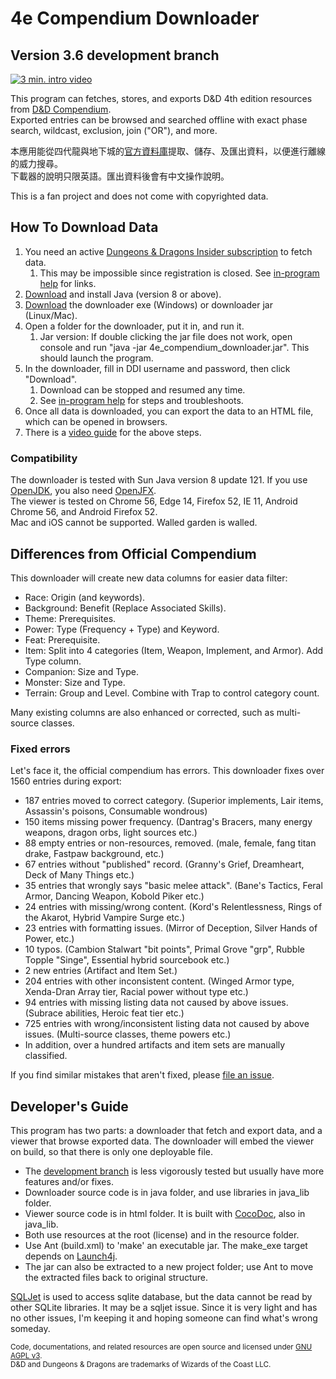 # 4e Compendium Downloader #

## Version 3.6 development branch ##

[![3 min. intro video](https://raw.githubusercontent.com/Sheep-y/trpg-dnd-4e-db/master/res/img/Frontpage.jpg)](https://youtu.be/aNDze9Ok5fE)

This program can fetches, stores, and exports D&D 4th edition resources from [D&D Compendium](http://www.wizards.com/dndinsider/compendium/database.aspx). <br/>
Exported entries can be browsed and searched offline with exact phase search, wildcast, exclusion, join ("OR"), and more.

本應用能從四代龍與地下城的[官方資料庫](http://www.wizards.com/dndinsider/compendium/database.aspx)提取、儲存、及匯出資料，以便進行離線的威力搜尋。<br/>
下載器的說明只限英語。匯出資料後會有中文操作說明。

This is a fan project and does not come with copyrighted data.

## How To Download Data ##

1. You need an active [Dungeons & Dragons Insider subscription](http://ddi.wizards.com/) to fetch data.
   1. This may be impossible since registration is closed. See [in-program help](http://htmlpreview.github.io/?https://github.com/Sheep-y/trpg-dnd-4e-db/blob/development/res/downloader_about.html#faq) for links.
2. [Download](http://www.java.com/) and install Java (version 8 or above).
3. [Download](https://github.com/Sheep-y/trpg-dnd-4e-db/releases/) the downloader exe (Windows) or downloader jar (Linux/Mac).
4. Open a folder for the downloader, put it in, and run it.
   1. Jar version: If double clicking the jar file does not work, open console and run "java -jar 4e_compendium_downloader.jar". This should launch the program.
5. In the downloader, fill in DDI username and password, then click "Download".
   1. Download can be stopped and resumed any time.
   2. See [in-program help](http://htmlpreview.github.io/?https://github.com/Sheep-y/trpg-dnd-4e-db/blob/development/res/downloader_about.html) for steps and troubleshoots.
6. Once all data is downloaded, you can export the data to an HTML file, which can be opened in browsers.
7. There is a [video guide](https://youtu.be/aNDze9Ok5fE) for the above steps.

### Compatibility ###

The downloader is tested with Sun Java version 8 update 121.
If you use [OpenJDK](http://openjdk.java.net/), you also need [OpenJFX](http://openjdk.java.net/projects/openjfx/). <br/>
The viewer is tested on Chrome 56, Edge 14, Firefox 52, IE 11, Android Chrome 56, and Android Firefox 52. <br/>
Mac and iOS cannot be supported.  Walled garden is walled.

## Differences from Official Compendium ##

This downloader will create new data columns for easier data filter:

* Race: Origin (and keywords).
* Background: Benefit (Replace Associated Skills).
* Theme: Prerequisites.
* Power: Type (Frequency + Type) and Keyword.
* Feat: Prerequisite.
* Item: Split into 4 categories (Item, Weapon, Implement, and Armor). Add Type column.
* Companion: Size and Type.
* Monster: Size and Type.
* Terrain: Group and Level.  Combine with Trap to control category count.

Many existing columns are also enhanced or corrected, such as multi-source classes.

### Fixed errors ###

Let's face it, the official compendium has errors.
This downloader fixes over 1560 entries during export:

* 187 entries moved to correct category. (Superior implements, Lair items, Assassin's poisons, Consumable wondrous)
* 150 items missing power frequency. (Dantrag's Bracers, many energy weapons, dragon orbs, light sources etc.)
* 88 empty entries or non-resources, removed. (male, female, fang titan drake, Fastpaw background, etc.)
* 67 entries without "published" record. (Granny's Grief, Dreamheart, Deck of Many Things etc.)
* 35 entries that wrongly says "basic melee attack". (Bane's Tactics, Feral Armor, Dancing Weapon, Kobold Piker etc.)
* 24 entries with missing/wrong content. (Kord's Relentlessness, Rings of the Akarot, Hybrid Vampire Surge etc.)
* 23 entries with formatting issues. (Mirror of Deception, Silver Hands of Power, etc.)
* 10 typos. (Cambion Stalwart "bit points", Primal Grove "grp", Rubble Topple "Singe", Essential hybrid sourcebook etc.)
* 2 new entries (Artifact and Item Set.)
* 204 entries with other inconsistent content. (Winged Armor type, Xenda-Dran Array tier, Racial power without type etc.)
* 94 entries with missing listing data not caused by above issues. (Subrace abilities, Heroic feat tier etc.)
* 725 entries with wrong/inconsistent listing data not caused by above issues. (Multi-source classes, theme powers etc.)
* In addition, over a hundred artifacts and item sets are manually classified.

If you find similar mistakes that aren't fixed, please [file an issue](https://github.com/Sheep-y/trpg-dnd-4e-db/issues/).

## Developer's Guide ##

This program has two parts: a downloader that fetch and export data, and a viewer that browse exported data.
The downloader will embed the viewer on build, so that there is only one deployable file.

* The [development branch](https://github.com/Sheep-y/trpg-dnd-4e-db/tree/development) is less vigorously tested but usually have more features and/or fixes.
* Downloader source code is in java folder, and use libraries in java_lib folder.
* Viewer source code is in html folder.  It is built with [CocoDoc](https://github.com/Sheep-y/CocoDoc/), also in java_lib.
* Both use resources at the root (license) and in the resource folder.
* Use Ant (build.xml) to 'make' an executable jar.  The make_exe target depends on [Launch4j](http://launch4j.sourceforge.net/).
* The jar can also be extracted to a new project folder; use Ant to move the extracted files back to original structure.

[SQLJet](https://sqljet.com/) is used to access sqlite database, but the data cannot be read by other SQLite libraries.
It may be a sqljet issue.
Since it is very light and has no other issues, I'm keeping it and hoping someone can find what's wrong someday.

<small>
Code, documentations, and related resources are open source and licensed under <a href="https://www.gnu.org/licenses/agpl-3.0.en.html">GNU AGPL v3</a>. <br/>
D&D and Dungeons & Dragons are trademarks of Wizards of the Coast LLC.
</small>